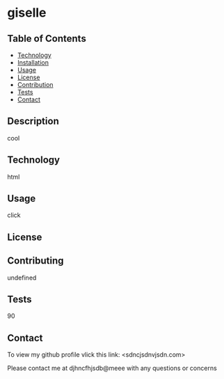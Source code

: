 # giselle

  ## Table of Contents
  * [Technology](#technology)
  * [Installation](#installation)
  * [Usage](#usage)
  * [License](#license)
  * [Contribution](#contribution)
  * [Tests](#tests)
  * [Contact](#contact)

## Description
cool

## Technology
html

## Usage
click

## License


## Contributing
undefined

## Tests
90

## Contact
To view my github profile vlick this link: <sdncjsdnvjsdn.com>

Please contact me at djhncfhjsdb@meee with any questions or concerns


 